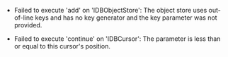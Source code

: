 - Failed to execute 'add' on 'IDBObjectStore': The object store uses out-of-line keys and has no key generator and the key parameter was not provided.

- Failed to execute 'continue' on 'IDBCursor': The parameter is less than or equal to this cursor's position.